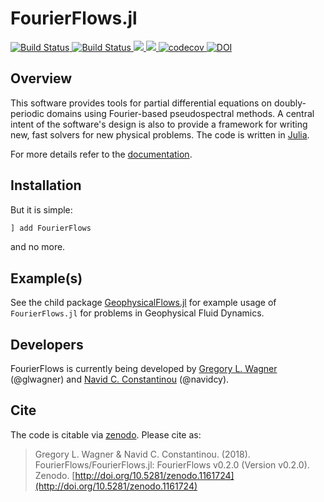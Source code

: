 # FourierFlows.jl

<p align="left">
    <a href="https://travis-ci.org/FourierFlows/FourierFlows.jl">
        <img src="https://travis-ci.org/FourierFlows/FourierFlows.jl.svg?branch=master" title="Build Status">
    </a>
    <a href="https://ci.appveyor.com/project/navidcy/fourierflows-jl">
        <img src="https://ci.appveyor.com/api/projects/status/3hm86k8d4qdch730?svg=true" title="Build Status">
    </a>
    <a href="https://FourierFlows.github.io/FourierFlows.jl/stable">
        <img src="https://img.shields.io/badge/docs-stable-blue.svg">
    </a>
    <a href="https://FourierFlows.github.io/FourierFlows.jl/latest">
        <img src="https://img.shields.io/badge/docs-latest-blue.svg">
    </a>
<!--    <a href="http://pkg.julialang.org/detail/FourierFlows">
        <img src="http://pkg.julialang.org/badges/FourierFlows_0.7.svg" title="FourierFlows">
    </a>
-->
    <a href="https://codecov.io/gh/FourierFlows/FourierFlows.jl">
        <img src="https://codecov.io/gh/FourierFlows/FourierFlows.jl/branch/master/graph/badge.svg" title="codecov">
    </a>
    <a href="https://doi.org/10.5281/zenodo.1161724">
        <img src="https://zenodo.org/badge/DOI/10.5281/zenodo.1161724.svg" alt="DOI">
    </a>
</p>

## Overview

This software provides tools for partial differential equations on
doubly-periodic domains using Fourier-based pseudospectral methods.
A central intent of the software's design is also to provide a framework
for writing new, fast solvers for new physical problems.
The code is written in [Julia][].

For more details refer to the [documentation](https://fourierflows.github.io/FourierFlows.jl/latest/).

## Installation

But it is simple:

```julia
] add FourierFlows
```

and no more.

## Example(s)

See the child package [GeophysicalFlows.jl][] for example usage of `FourierFlows.jl` for problems in 
Geophysical Fluid Dynamics.

## Developers

FourierFlows is currently being developed by [Gregory L. Wagner][] (@glwagner)
and [Navid C. Constantinou][] (@navidcy).


## Cite

The code is citable via [zenodo](https://zenodo.org). Please cite as:

> Gregory L. Wagner & Navid C. Constantinou. (2018). FourierFlows/FourierFlows.jl: FourierFlows v0.2.0 (Version v0.2.0). Zenodo.  [http://doi.org/10.5281/zenodo.1161724](http://doi.org/10.5281/zenodo.1161724)



[Julia]: https://julialang.org/
[Navid C. Constantinou]: http://www.navidconstantinou.com
[Gregory L. Wagner]: https://glwagner.github.io
[GeophysicalFlows.jl]: https://github.com/FourierFlows/GeophysicalFlows.jl
